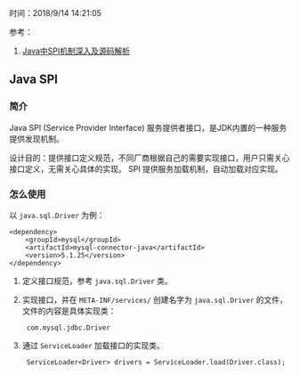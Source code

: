 时间：2018/9/14 14:21:05   

参考：  

1. [Java中SPI机制深入及源码解析](https://cxis.me/2017/04/17/Java%E4%B8%ADSPI%E6%9C%BA%E5%88%B6%E6%B7%B1%E5%85%A5%E5%8F%8A%E6%BA%90%E7%A0%81%E8%A7%A3%E6%9E%90/)

## Java SPI  

###  简介   

Java SPI (Service Provider Interface) 服务提供者接口，是JDK内置的一种服务提供发现机制。

设计目的：提供接口定义规范，不同厂商根据自己的需要实现接口，用户只需关心接口定义，无需关心具体的实现。 SPI 提供服务加载机制，自动加载对应实现。

### 怎么使用  

以 `java.sql.Driver` 为例：   

	<dependency>
        <groupId>mysql</groupId>
        <artifactId>mysql-connector-java</artifactId>
        <version>5.1.25</version>
    </dependency>

1. 定义接口规范，参考 `java.sql.Driver` 类。
2. 实现接口，并在 `META-INF/services/` 创建名字为 `java.sql.Driver` 的文件，文件的内容是具体实现类：

	    com.mysql.jdbc.Driver
3. 通过 `ServiceLoader` 加载接口的实现类。

		ServiceLoader<Driver> drivers = ServiceLoader.load(Driver.class); 